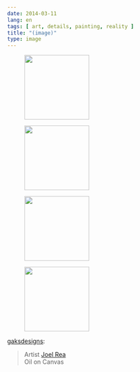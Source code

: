 ```yaml
---
date: 2014-03-11
lang: en
tags: [ art, details, painting, reality ]
title: "(image)"
type: image
---
```


<figure>
<a
href="https://hugo.ferreira.cc/gaksdesigns-artist-joel-rea-oil-on-canvas/attachment/163/"
rel="attachment"><img
src="https://hugo.ferreira.cc/wp-content/uploads/2014/03/tumblr_n26l32nGTg1qj6juso4_1280-150x150.jpg"
width="150" height="150" /></a></figure>

<figure>
<a
href="https://hugo.ferreira.cc/gaksdesigns-artist-joel-rea-oil-on-canvas/attachment/164/"
rel="attachment"><img
src="https://hugo.ferreira.cc/wp-content/uploads/2014/03/tumblr_n26l32nGTg1qj6juso5_1280-150x150.jpg"
width="150" height="150" /></a></figure>

<figure>
<a
href="https://hugo.ferreira.cc/gaksdesigns-artist-joel-rea-oil-on-canvas/attachment/165/"
rel="attachment"><img
src="https://hugo.ferreira.cc/wp-content/uploads/2014/03/tumblr_n26l32nGTg1qj6juso3_1280-150x150.jpg"
width="150" height="150" /></a></figure>

<figure>
<a
href="https://hugo.ferreira.cc/gaksdesigns-artist-joel-rea-oil-on-canvas/attachment/166/"
rel="attachment"><img
src="https://hugo.ferreira.cc/wp-content/uploads/2014/03/tumblr_n26l32nGTg1qj6juso2_1280-150x150.jpg"
width="150" height="150" /></a></figure>

[gaksdesigns](http://gaksdesigns.tumblr.com/post/79105369965/artist-joel-rea-oil-on-canvas):

> Artist [Joel Rea\
> ](https://www.facebook.com/JoelReaArtist) Oil on Canvas

